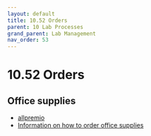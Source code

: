 ```yaml
---
layout: default
title: 10.52 Orders
parent: 10 Lab Processes
grand_parent: Lab Management
nav_order: 53
---
```


# 10.52 Orders

## Office supplies

- [allpremio](https://allpremio.privatepilot.de/allpremio/uni-bamberg/)
- [Information on how to order office supplies](https://www.uni-bamberg.de/abt-haushalt/bestellung-von-bueromaterial/)

<!-- Including IT, supplies, books -->
